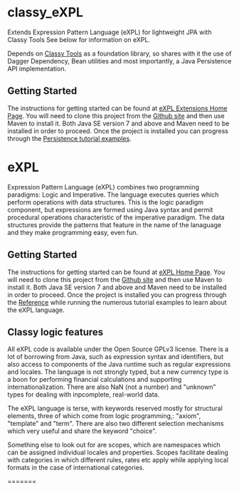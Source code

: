 # classy_eXPL

Extends Expression Pattern Language (eXPL) for lightweight JPA with Classy Tools
See below for information on eXPL.

Depends on [Classy Tools](https://github.com/andrew-bowley/classy_tools.git) as a foundation library, so shares with it the use of Dagger Dependency, 
Bean utilities and most importantly, a Java Persistence API implementation.

## Getting Started

The instructions for getting started can be found at [eXPL Extensions Home Page](http://cybersearch2.com.au/logic/start_extensions.html).
You will need to clone this project from the [Github site](https://github.com/cybersearch2/classy_eXPL.git) and then use
Maven to install it. Both Java SE version 7 and above and Maven need to be installed in order to proceed. Once
the project is installed you can progress through the [Persistence tutorial examples](http://cybersearch2.com.au/logic/persistence-examples.html#col2).


# eXPL
Expression Pattern Language (eXPL) combines two programming paradigms: Logic and Imperative. 
The language executes queries which perform operations with data structures. This is the logic
paradigm component, but expressions are formed using Java syntax and permit procedural operations
characteristic of the imperative paradigm. The data structures provide the patterns that feature
in the name of the lanaguage and they make programming easy, even fun.

## Getting Started

The instructions for getting started can be found at [eXPL Home Page](http://cybersearch2.com.au/logic/classylogic.html).
You will need to clone this project from the [Github site](https://github.com/cybersearch2/eXPL.git) and then use
Maven to install it. Both Java SE version 7 and above and Maven need to be installed in order to proceed. Once
the project is installed you can progress through the [Reference](http://cybersearch2.com.au/logic/reference.html) while 
running the numerous tutorial examples to learn about the eXPL language.

## Classy logic features

All eXPL code is available under the Open Source GPLv3 license. There is a lot of borrowing from Java, such as
expression syntax and identifiers, but also access to components of the Java runtime such as regular expressions
and locales. The language is not strongly typed, but a new currency type is a boon for performing financial
calculations and supporting internationalization. There are also NaN (not a number) and "unknown" types for
dealing with inpcomplete, real-world data.

The eXPL language is terse, with keywords reserved mostly for structural elements, three of which come from
logic programming,: "axiom", "template" and "term". There are also two different selection mechanisms which
very useful and share the keyword "choice".

Something else to look out for are scopes, which are namespaces which can be assigned individual locales and
properties. Scopes facilitate dealing with categories in which different rules, rates etc apply while
applying local formats in the case of international categories. 



=======